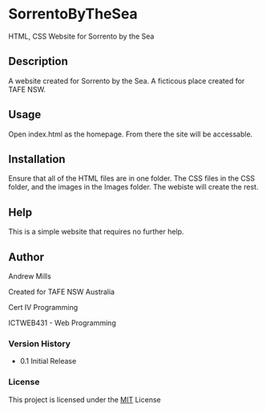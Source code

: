 # SorrentoByTheSea

 HTML, CSS Website for Sorrento by the Sea

## Description

A website created for Sorrento by the Sea. A ficticous place created for TAFE NSW.

## Usage

Open index.html as the homepage. From there the site will be accessable.

## Installation

Ensure that all of the HTML files are in one folder. The CSS files in the CSS folder, and the images in the Images folder. The webiste will create the rest.

## Help

This is a simple website that requires no further help.

## Author

Andrew Mills

Created for TAFE NSW Australia

Cert IV Programming

ICTWEB431 - Web Programming

### Version History

* 0.1 Initial Release
  
### License

This project is licensed under the [MIT](License.md) License